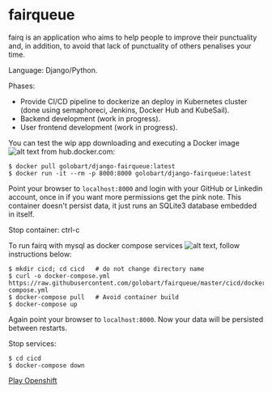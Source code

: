 # fairqueue

fairq is an application who aims to help people to improve their punctuality and, 
in addition, to avoid that lack of punctuality of others penalises your time.

Language: Django/Python.

Phases:
- Provide CI/CD pipeline to dockerize an deploy in Kubernetes cluster (done using semaphoreci, Jenkins, Docker Hub and KubeSail).
- Backend development (work in progress).
- User frontend development (work in progress).

You can test the wip app downloading and executing a Docker image ![alt text](https://img.shields.io/docker/automated/golobart/django-fairqueue) from hub.docker.com:
```
$ docker pull golobart/django-fairqueue:latest  
$ docker run -it --rm -p 8000:8000 golobart/django-fairqueue:latest
```
Point your browser to `localhost:8000` and login with your GitHub or Linkedin account, 
once in if you want more permissions get the pink note.
This container doesn't persist data, it just runs an SQLite3 database embedded in itself.

Stop container: ctrl-c

To run fairq with mysql as docker compose services ![alt text](https://img.shields.io/docker/automated/golobart/django-fairqueue-compose), follow instructions below:
```
$ mkdir cicd; cd cicd   # do not change directory name
$ curl -o docker-compose.yml https://raw.githubusercontent.com/golobart/fairqueue/master/cicd/docker-compose.yml
$ docker-compose pull   # Avoid container build
$ docker-compose up
```
Again point your browser to `localhost:8000`. Now your data will be persisted between restarts.

Stop services:
```
$ cd cicd
$ docker-compose down
```

[Play Openshift](cicd/openshift/README.md)